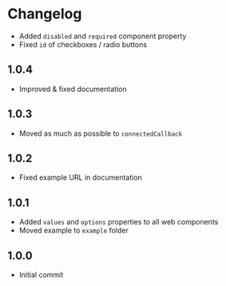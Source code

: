 # Changelog

- Added `disabled` and `required` component property
- Fixed `id` of checkboxes / radio buttons

## 1.0.4

- Improved & fixed documentation

## 1.0.3

- Moved as much as possible to `connectedCallback`

## 1.0.2

- Fixed example URL in documentation

## 1.0.1

- Added `values` and `options` properties to all web components
- Moved example to `example` folder

## 1.0.0

- Initial commit
